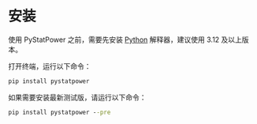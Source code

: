 # 安装

使用 PyStatPower 之前，需要先安装 [Python](https://www.python.org/downloads) 解释器，建议使用 3.12 及以上版本。

打开终端，运行以下命令：

```cmd
pip install pystatpower
```

如果需要安装最新测试版，请运行以下命令：

```cmd
pip install pystatpower --pre
```
